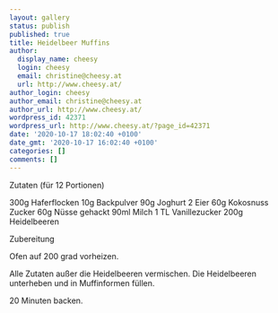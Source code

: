 ```yaml
---
layout: gallery
status: publish
published: true
title: Heidelbeer Muffins
author:
  display_name: cheesy
  login: cheesy
  email: christine@cheesy.at
  url: http://www.cheesy.at/
author_login: cheesy
author_email: christine@cheesy.at
author_url: http://www.cheesy.at/
wordpress_id: 42371
wordpress_url: http://www.cheesy.at/?page_id=42371
date: '2020-10-17 18:02:40 +0100'
date_gmt: '2020-10-17 16:02:40 +0100'
categories: []
comments: []
---
```

<!-- wp:paragraph -->
Zutaten (für 12 Portionen)
<!-- /wp:paragraph -->
<!-- wp:paragraph -->
300g Haferflocken
10g Backpulver
90g Joghurt
2 Eier
60g Kokosnuss Zucker
60g Nüsse gehackt
90ml Milch
1 TL Vanillezucker
200g Heidelbeeren
<!-- /wp:paragraph -->
<!-- wp:paragraph -->
Zubereitung
<!-- /wp:paragraph -->
<!-- wp:paragraph -->
Ofen auf 200 grad vorheizen.
<!-- /wp:paragraph -->
<!-- wp:paragraph -->
Alle Zutaten außer die Heidelbeeren vermischen. Die Heidelbeeren unterheben und in Muffinformen füllen.
<!-- /wp:paragraph -->
<!-- wp:paragraph -->
20 Minuten backen.
<!-- /wp:paragraph -->
<!-- wp:image {"id":42372} -->
<figure class="wp-block-image"><img src="{% link _rezepte/baeckereien/muffins/heidelbeer-muffins/Heidelbeer-Muffins-1.jpg %}" alt="" class="wp-image-42372"></figure>
<!-- /wp:image -->
